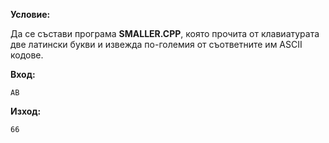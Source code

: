 **Условие:**

Да се състави програма **SMALLER.CPP**, която прочита от клавиатурата две латински букви и извежда по-големия от съответните им ASCII кодове.

**Вход:**

	АB

**Изход:**

	66
